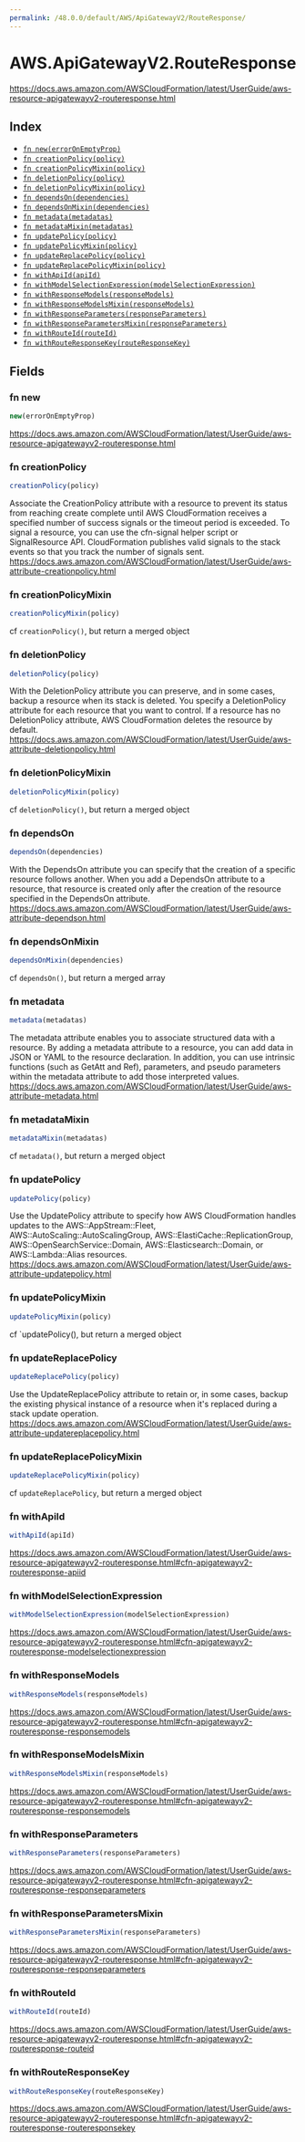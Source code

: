 ```yaml
---
permalink: /48.0.0/default/AWS/ApiGatewayV2/RouteResponse/
---
```


# AWS.ApiGatewayV2.RouteResponse

https://docs.aws.amazon.com/AWSCloudFormation/latest/UserGuide/aws-resource-apigatewayv2-routeresponse.html

## Index

* [`fn new(errorOnEmptyProp)`](#fn-new)
* [`fn creationPolicy(policy)`](#fn-creationpolicy)
* [`fn creationPolicyMixin(policy)`](#fn-creationpolicymixin)
* [`fn deletionPolicy(policy)`](#fn-deletionpolicy)
* [`fn deletionPolicyMixin(policy)`](#fn-deletionpolicymixin)
* [`fn dependsOn(dependencies)`](#fn-dependson)
* [`fn dependsOnMixin(dependencies)`](#fn-dependsonmixin)
* [`fn metadata(metadatas)`](#fn-metadata)
* [`fn metadataMixin(metadatas)`](#fn-metadatamixin)
* [`fn updatePolicy(policy)`](#fn-updatepolicy)
* [`fn updatePolicyMixin(policy)`](#fn-updatepolicymixin)
* [`fn updateReplacePolicy(policy)`](#fn-updatereplacepolicy)
* [`fn updateReplacePolicyMixin(policy)`](#fn-updatereplacepolicymixin)
* [`fn withApiId(apiId)`](#fn-withapiid)
* [`fn withModelSelectionExpression(modelSelectionExpression)`](#fn-withmodelselectionexpression)
* [`fn withResponseModels(responseModels)`](#fn-withresponsemodels)
* [`fn withResponseModelsMixin(responseModels)`](#fn-withresponsemodelsmixin)
* [`fn withResponseParameters(responseParameters)`](#fn-withresponseparameters)
* [`fn withResponseParametersMixin(responseParameters)`](#fn-withresponseparametersmixin)
* [`fn withRouteId(routeId)`](#fn-withrouteid)
* [`fn withRouteResponseKey(routeResponseKey)`](#fn-withrouteresponsekey)

## Fields

### fn new

```ts
new(errorOnEmptyProp)
```

https://docs.aws.amazon.com/AWSCloudFormation/latest/UserGuide/aws-resource-apigatewayv2-routeresponse.html

### fn creationPolicy

```ts
creationPolicy(policy)
```

Associate the CreationPolicy attribute with a resource to prevent its status from reaching create complete until AWS CloudFormation receives a specified number of success signals or the timeout period is exceeded. To signal a resource, you can use the cfn-signal helper script or SignalResource API. CloudFormation publishes valid signals to the stack events so that you track the number of signals sent. 
https://docs.aws.amazon.com/AWSCloudFormation/latest/UserGuide/aws-attribute-creationpolicy.html

### fn creationPolicyMixin

```ts
creationPolicyMixin(policy)
```

cf `creationPolicy()`, but return a merged object

### fn deletionPolicy

```ts
deletionPolicy(policy)
```

With the DeletionPolicy attribute you can preserve, and in some cases, backup a resource when its stack is deleted. You specify a DeletionPolicy attribute for each resource that you want to control. If a resource has no DeletionPolicy attribute, AWS CloudFormation deletes the resource by default. 
https://docs.aws.amazon.com/AWSCloudFormation/latest/UserGuide/aws-attribute-deletionpolicy.html

### fn deletionPolicyMixin

```ts
deletionPolicyMixin(policy)
```

cf `deletionPolicy()`, but return a merged object

### fn dependsOn

```ts
dependsOn(dependencies)
```

With the DependsOn attribute you can specify that the creation of a specific resource follows another. When you add a DependsOn attribute to a resource, that resource is created only after the creation of the resource specified in the DependsOn attribute. 
https://docs.aws.amazon.com/AWSCloudFormation/latest/UserGuide/aws-attribute-dependson.html

### fn dependsOnMixin

```ts
dependsOnMixin(dependencies)
```

cf `dependsOn()`, but return a merged array

### fn metadata

```ts
metadata(metadatas)
```

The metadata attribute enables you to associate structured data with a resource. By adding a metadata attribute to a resource, you can add data in JSON or YAML to the resource declaration. In addition, you can use intrinsic functions (such as GetAtt and Ref), parameters, and pseudo parameters within the metadata attribute to add those interpreted values. 
https://docs.aws.amazon.com/AWSCloudFormation/latest/UserGuide/aws-attribute-metadata.html

### fn metadataMixin

```ts
metadataMixin(metadatas)
```

cf `metadata()`, but return a merged object

### fn updatePolicy

```ts
updatePolicy(policy)
```

Use the UpdatePolicy attribute to specify how AWS CloudFormation handles updates to the AWS::AppStream::Fleet, AWS::AutoScaling::AutoScalingGroup, AWS::ElastiCache::ReplicationGroup, AWS::OpenSearchService::Domain, AWS::Elasticsearch::Domain, or AWS::Lambda::Alias resources. 
https://docs.aws.amazon.com/AWSCloudFormation/latest/UserGuide/aws-attribute-updatepolicy.html

### fn updatePolicyMixin

```ts
updatePolicyMixin(policy)
```

cf `updatePolicy(), but return a merged object

### fn updateReplacePolicy

```ts
updateReplacePolicy(policy)
```

Use the UpdateReplacePolicy attribute to retain or, in some cases, backup the existing physical instance of a resource when it's replaced during a stack update operation. 
https://docs.aws.amazon.com/AWSCloudFormation/latest/UserGuide/aws-attribute-updatereplacepolicy.html

### fn updateReplacePolicyMixin

```ts
updateReplacePolicyMixin(policy)
```

cf `updateReplacePolicy`, but return a merged object

### fn withApiId

```ts
withApiId(apiId)
```

https://docs.aws.amazon.com/AWSCloudFormation/latest/UserGuide/aws-resource-apigatewayv2-routeresponse.html#cfn-apigatewayv2-routeresponse-apiid

### fn withModelSelectionExpression

```ts
withModelSelectionExpression(modelSelectionExpression)
```

https://docs.aws.amazon.com/AWSCloudFormation/latest/UserGuide/aws-resource-apigatewayv2-routeresponse.html#cfn-apigatewayv2-routeresponse-modelselectionexpression

### fn withResponseModels

```ts
withResponseModels(responseModels)
```

https://docs.aws.amazon.com/AWSCloudFormation/latest/UserGuide/aws-resource-apigatewayv2-routeresponse.html#cfn-apigatewayv2-routeresponse-responsemodels

### fn withResponseModelsMixin

```ts
withResponseModelsMixin(responseModels)
```

https://docs.aws.amazon.com/AWSCloudFormation/latest/UserGuide/aws-resource-apigatewayv2-routeresponse.html#cfn-apigatewayv2-routeresponse-responsemodels

### fn withResponseParameters

```ts
withResponseParameters(responseParameters)
```

https://docs.aws.amazon.com/AWSCloudFormation/latest/UserGuide/aws-resource-apigatewayv2-routeresponse.html#cfn-apigatewayv2-routeresponse-responseparameters

### fn withResponseParametersMixin

```ts
withResponseParametersMixin(responseParameters)
```

https://docs.aws.amazon.com/AWSCloudFormation/latest/UserGuide/aws-resource-apigatewayv2-routeresponse.html#cfn-apigatewayv2-routeresponse-responseparameters

### fn withRouteId

```ts
withRouteId(routeId)
```

https://docs.aws.amazon.com/AWSCloudFormation/latest/UserGuide/aws-resource-apigatewayv2-routeresponse.html#cfn-apigatewayv2-routeresponse-routeid

### fn withRouteResponseKey

```ts
withRouteResponseKey(routeResponseKey)
```

https://docs.aws.amazon.com/AWSCloudFormation/latest/UserGuide/aws-resource-apigatewayv2-routeresponse.html#cfn-apigatewayv2-routeresponse-routeresponsekey